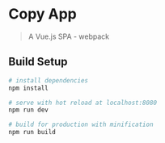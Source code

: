 # Copy App

> A Vue.js SPA - webpack

## Build Setup

``` bash
# install dependencies
npm install

# serve with hot reload at localhost:8080
npm run dev

# build for production with minification
npm run build
```
